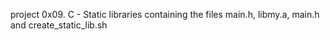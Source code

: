 project 0x09. C - Static libraries
containing the files main.h, libmy.a, main.h and create_static_lib.sh
